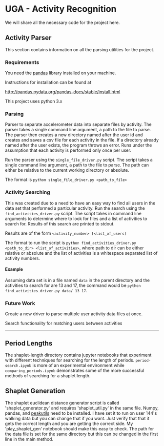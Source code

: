 # UGA - Activity Recognition

We will share all the necessary code for the project here.

## Activity Parser

This section contains information on all the parsing utilities for the
project.
 
### Requirements
 
 You need the [pandas](http://pandas.pydata.org) library 
 installed on your machine.
 
 Instructions for installation can be found at 
 
 http://pandas.pydata.org/pandas-docs/stable/install.html

 This project uses python 3.x
 
### Parsing

Parser to separate accelerometer data into separate files by activity.
The parser takes a single command line argument, a path to the file to 
 parse.  The parser then creates a new directory named after the user
 id and creates and saves a csv file for each activity in the file.  If
 a directory already named after the user exists, the program throws an
 error.  Runs under the assumption that each activity is performed only
 once per user.
 
 Run the parser using the `single_file_driver.py` script.  The script
 takes a single command line argument, a path to the file to parse. 
 The path can either be relative to the current working directory 
 or absolute.
 
 The format is `python single_file_driver.py <path_to_file>`
 
### Activity Searching

This was created due to a need to have an easy way to find all users 
in the data set that performed a particular activity.  Run the search
using the `find_activities_driver.py` script.  The script takes in 
command line arguments to determine where to look for files and a 
list of activities to search for.  Results of this search are printed 
to stdout.

Results are of the form
`<activity_number> [<list_of_users]`

The format to run the script is 
`python find_activities_driver.py <path_to_dir> <list_of_activities>`, 
where path to dir can be either relative or absolute and the list of
activities is a whitespace separated list of activity numbers.

#### Example

Assuming data set is in a file named `data` in the parent directory and
the activities to search for are 13 and 17, the command would be 
`python find_activities_driver.py data/ 13 17`.
 
### Future Work
 
 Create a new driver to parse multiple user activity data files at once.
 
 Search functionality for matching users between activities

***

## Period Lengths

 The shaplet-length directory contains jupyter notebooks that experiment
 with different techniques for searching for the length of periods.
 `period-search.ipynb` is more of an experimental environment while
 `comparing_periods.ipynb` demonstrates some of the more successful
 methods of searching for a shaplet length.


## Shaplet Generation

 The shaplet euclidean distance generator script is called 'shaplet_generator.py'
 and requires 'shaplet_util.py' in the same file.  Numpy, pandas, and
 [peakutils](http://pythonhosted.org/PeakUtils/) need to be installed. I have set
 it to run on user 144's walking data but you can change that if you want.  Just verify that
 that it gets the correct length and you are getting the correct side.  My
 'play_shaplet_gen' notebook should make this easy to check.  The path for the
 data file is set for the same directory but this can be changed in the first
 line in the main method.